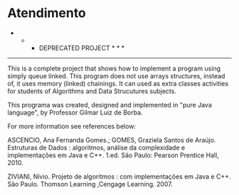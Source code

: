 # Atendimento

* * * DEPRECATED PROJECT * * *
* * * 

This is a complete project that shows how to implement a program using simply queue linked.
This program does not use arrays structures, instead of, it uses memory (linked) chainings.
It can used as extra classes activities for students of Algorithms and Data Strucutures subjects.

This programa was created, designed and implemented in "pure Java language", by Professor Gilmar Luiz de Borba.

For more information see references below:

ASCENCIO, Ana Fernanda Gomes.; GOMES, Graziela Santos de Araújo. Estruturas de Dados : 
algoritmos, análise da complexidade e implementações em Java e C++. 1.ed. São Paulo: Pearson Prentice Hall, 2010.

ZIVIANI, Nívio.  Projeto de algoritmos : com implementações em Java e C++. 
São Paulo. Thomson Learning ,Cengage Learning. 2007.

